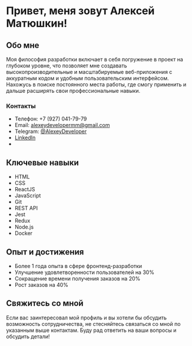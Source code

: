 # Привет, меня зовут Алексей Матюшкин!

## Обо мне
Моя философия разработки включает в себя погружение в проект на глубоком уровне, что позволяет мне создавать высокопроизводительные и масштабируемые веб-приложения с аккуратным кодом и удобным пользовательским интерфейсом. Нахожусь в поиске постоянного места работы, где смогу применить и дальше расширять свои профессиональные навыки.

### Контакты
- Телефон: +7 (927) 041-79-79
- Email: alexeydevelopermm@gmail.com
- Telegram: [@AlexeyDeveloper](https://t.me/AlexeyDeveloper)
- [LinkedIn](https://www.linkedin.com/in/aleksei-matiushkin-dev/)
- 
## Ключевые навыки
- HTML
- CSS
- ReactJS
- JavaScript
- Git
- REST API
- Jest
- Redux
- Node.js
- Docker

## Опыт и достижения
- Более 1 года опыта в сфере фронтенд-разработки
- Улучшение удовлетворенности пользователей на 30%
- Сокращение времени получения заказов на 20%
- Рост заказов на 40%

## Свяжитесь со мной
Если вас заинтересовал мой профиль и вы хотели бы обсудить возможность сотрудничества, не стесняйтесь связаться со мной по указанным выше контактам. Буду рад ответить на ваши вопросы и обсудить детали!

